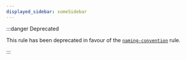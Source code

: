 ```yaml
---
displayed_sidebar: someSidebar
---
```


:::danger Deprecated

This rule has been deprecated in favour of the [`naming-convention`](./naming-convention.mdx) rule.

:::

<!-- This doc file has been left on purpose because `camelcase` is a core ESLint
rule. This exists to help direct people to the replacement rule.

Note that there is no actual way to get to this page in the normal navigation,
so end-users will only be able to get to this page from the search bar. -->
